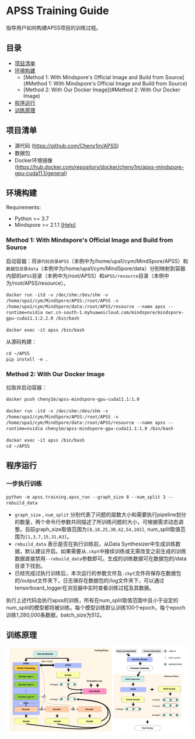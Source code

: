 # APSS Training Guide
指导用户如何构建APSS项目的训练过程。

## 目录
- [项目清单](#项目清单)
- [环境构建](#环境构建)
  - [Method 1: With Mindspore's Official Image and Build from Source](#Method 1: With Mindspore's Official Image and Build from Source)
  - [Method 2: With Our Docker Image](#Method 2: With Our Docker Image)
- [程序运行](#程序运行)
- [训练原理](#训练原理)

## 项目清单
  * 源代码 (https://github.com/Cheny1m/APSS)
  * 数据包 
  * Docker环境镜像 (https://hub.docker.com/repository/docker/cheny1m/apss-mindspore-gpu-cuda11.1/general)

## 环境构建
Requirements:  
 - Python >= 3.7
 - Mindspore >= 2.1.1 [(Help)](https://www.mindspore.cn/install)

### Method 1: With Mindspore's Official Image and Build from Source
启动容器：将`源代码目录APSS`（本例中为/home/upa1/cym/MindSpore/APSS）和`数据包目录data`（本例中为/home/upa1/cym/MindSpore/data）分别映射到容器内部的`APSS`目录（本例中为/root/APSS）和`APSS/resource`目录（本例中为/root/APSS/resource）。
```
docker run -itd -v /dec/shm:/dev/shm -v /home/upa1/cym/MindSpore/APSS:/root/APSS -v /home/upa1/cym/MindSpore/data:/root/APSS/resource --name apss --runtime=nvidia swr.cn-south-1.myhuaweicloud.com/mindspore/mindspore-gpu-cuda11.1:2.2.0 /bin/bash

docker exec -it apss /bin/bash
```
从源码构建：
```
cd ~/APSS
pip install -e .
```

### Method 2: With Our Docker Image
拉取并启动容器：
```
docker push cheny1m/apss-mindspore-gpu-cuda11.1:1.0

docker run -itd -v /dec/shm:/dev/shm -v /home/upa1/cym/MindSpore/APSS:/root/APSS -v /home/upa1/cym/MindSpore/data:/root/APSS/resource --name apss --runtime=nvidia cheny1m/apss-mindspore-gpu-cuda11.1:1.0 /bin/bash

docker exec -it apss /bin/bash
cd ~/APSS
```

## 程序运行
### 一步执行训练

```
python -m apss.training.apss_run --graph_size 8 --num_split 3 --rebuild_data
```
* `graph_size` , `num_split` 分别代表了问题的层数大小和需要执行pipeline划分的数量，两个命令行参数共同描述了所训练问题的大小，可根据需求动态调整。目前graph_size取值范围为`[8,18,25,30,42,54,102]`, num_split取值范围为`[1,3,7,15,31,63]`。
* `rebuild_data` 表示是否在执行训练前，从Data Synthesizer中生成训练数据，默认建议开启。如果需要从`.ckpt`中接续训练或无需改变之前生成的训练数据直接禁用`--rebuild_data`参数即可。生成的训练数据可在数据包的/data目录下找到。
* 已经完成过执行训练后，本次运行的参数文件及`.ckpt`文件将保存在数据包的/output文件夹下，日志保存在数据包的/log文件夹下，可以通过tensorboard_logger在浏览器中实时查看训练过程及其数据。

执行上述代码会执行apss的训练，所有在num_split取值范围中且小于设定的num_split的模型都将被训练。每个模型训练默认训练100个epoch，每个epoch训练1,280,000条数据，batch_size为512。

## 训练原理
![The pipeline of APSS.](../docs/apss_pipeline.png)